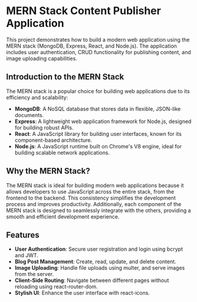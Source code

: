  # MERN Stack Content Publisher Application

This project demonstrates how to build a modern web application using the MERN stack (MongoDB, Express, React, and Node.js). The application includes user authentication, CRUD functionality for publishing content, and image uploading capabilities.

## Introduction to the MERN Stack

The MERN stack is a popular choice for building web applications due to its efficiency and scalability:

- **MongoDB**: A NoSQL database that stores data in flexible, JSON-like documents.
- **Express**: A lightweight web application framework for Node.js, designed for building robust APIs.
- **React**: A JavaScript library for building user interfaces, known for its component-based architecture.
- **Node.js**: A JavaScript runtime built on Chrome's V8 engine, ideal for building scalable network applications.

## Why the MERN Stack?

The MERN stack is ideal for building modern web applications because it allows developers to use JavaScript across the entire stack, from the frontend to the backend. This consistency simplifies the development process and improves productivity. Additionally, each component of the MERN stack is designed to seamlessly integrate with the others, providing a smooth and efficient development experience.

## Features

- **User Authentication**: Secure user registration and login using bcrypt and JWT.
- **Blog Post Management**: Create, read, update, and delete content.
- **Image Uploading**: Handle file uploads using multer, and serve images from the server.
- **Client-Side Routing**: Navigate between different pages without reloading using react-router-dom.
- **Stylish UI**: Enhance the user interface with react-icons.
